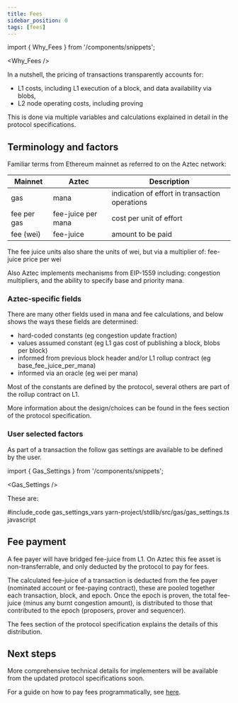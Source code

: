 ```yaml
---
title: Fees
sidebar_position: 0
tags: [fees]
---
```


import { Why_Fees } from '/components/snippets';

<Why_Fees />

In a nutshell, the pricing of transactions transparently accounts for:
- L1 costs, including L1 execution of a block, and data availability via blobs,
- L2 node operating costs, including proving

This is done via multiple variables and calculations explained in detail in the protocol specifications.

## Terminology and factors

Familiar terms from Ethereum mainnet as referred to on the Aztec network:

| Mainnet     | Aztec              | Description |
| ----------- | ------------------ | - |
| gas         | mana               | indication of effort in transaction operations |
| fee per gas | fee-juice per mana | cost per unit of effort |
| fee (wei)   | fee-juice          | amount to be paid |

The fee juice units also share the units of wei, but via a multiplier of: fee-juice price per wei

Also Aztec implements mechanisms from EIP-1559 including: congestion multipliers, and the ability to specify base and priority mana.


### Aztec-specific fields

There are many other fields used in mana and fee calculations, and below shows the ways these fields are determined:

- hard-coded constants (eg congestion update fraction)
- values assumed constant (eg L1 gas cost of publishing a block, blobs per block)
- informed from previous block header and/or L1 rollup contract (eg base_fee_juice_per_mana)
- informed via an oracle (eg wei per mana)

Most of the constants are defined by the protocol, several others are part of the rollup contract on L1.

More information about the design/choices can be found in the fees section of the protocol specification.

### User selected factors

As part of a transaction the follow gas settings are available to be defined by the user.

import { Gas_Settings } from '/components/snippets';

<Gas_Settings />

These are:

#include_code gas_settings_vars yarn-project/stdlib/src/gas/gas_settings.ts javascript


## Fee payment

A fee payer will have bridged fee-juice from L1. On Aztec this fee asset is non-transferrable, and only deducted by the protocol to pay for fees.

The calculated fee-juice of a transaction is deducted from the fee payer (nominated account or fee-paying contract), these are pooled together each transaction, block, and epoch.
Once the epoch is proven, the total fee-juice (minus any burnt congestion amount), is distributed to those that contributed to the epoch (proposers, prover and sequencer).

The fees section of the protocol specification explains the details of this distribution.

## Next steps

More comprehensive technical details for implementers will be available from the updated protocol specifications soon.

For a guide on how to pay fees programmatically, see [here](../../developers/guides/js_apps/pay_fees).

